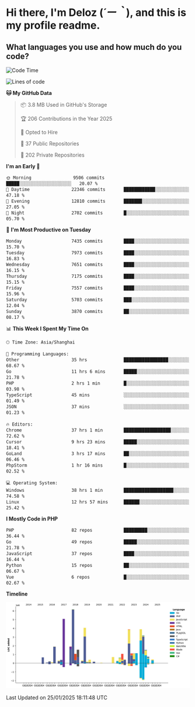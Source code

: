 # **Hi there, I'm Deloz (*´ー｀*), and this is my profile readme.**

## **What languages you use and how much do you code?**

<!--START_SECTION:waka-->
![Code Time](http://img.shields.io/badge/Code%20Time-5%2C592%20hrs%2021%20mins-blue)

![Lines of code](https://img.shields.io/badge/From%20Hello%20World%20I%27ve%20Written-44.5%20million%20lines%20of%20code-blue)

**🐱 My GitHub Data** 

> 📦 3.8 MB Used in GitHub's Storage 
 > 
> 🏆 206 Contributions in the Year 2025
 > 
> 💼 Opted to Hire
 > 
> 📜 37 Public Repositories 
 > 
> 🔑 202 Private Repositories 
 > 
**I'm an Early 🐤** 

```text
🌞 Morning                9506 commits        █████░░░░░░░░░░░░░░░░░░░░   20.07 % 
🌆 Daytime                22346 commits       ████████████░░░░░░░░░░░░░   47.18 % 
🌃 Evening                12810 commits       ███████░░░░░░░░░░░░░░░░░░   27.05 % 
🌙 Night                  2702 commits        █░░░░░░░░░░░░░░░░░░░░░░░░   05.70 % 
```
📅 **I'm Most Productive on Tuesday** 

```text
Monday                   7435 commits        ████░░░░░░░░░░░░░░░░░░░░░   15.70 % 
Tuesday                  7973 commits        ████░░░░░░░░░░░░░░░░░░░░░   16.83 % 
Wednesday                7651 commits        ████░░░░░░░░░░░░░░░░░░░░░   16.15 % 
Thursday                 7175 commits        ████░░░░░░░░░░░░░░░░░░░░░   15.15 % 
Friday                   7557 commits        ████░░░░░░░░░░░░░░░░░░░░░   15.96 % 
Saturday                 5703 commits        ███░░░░░░░░░░░░░░░░░░░░░░   12.04 % 
Sunday                   3870 commits        ██░░░░░░░░░░░░░░░░░░░░░░░   08.17 % 
```


📊 **This Week I Spent My Time On** 

```text
🕑︎ Time Zone: Asia/Shanghai

💬 Programming Languages: 
Other                    35 hrs              █████████████████░░░░░░░░   68.67 % 
Go                       11 hrs 6 mins       █████░░░░░░░░░░░░░░░░░░░░   21.78 % 
PHP                      2 hrs 1 min         █░░░░░░░░░░░░░░░░░░░░░░░░   03.98 % 
TypeScript               45 mins             ░░░░░░░░░░░░░░░░░░░░░░░░░   01.49 % 
JSON                     37 mins             ░░░░░░░░░░░░░░░░░░░░░░░░░   01.23 % 

🔥 Editors: 
Chrome                   37 hrs 1 min        ██████████████████░░░░░░░   72.62 % 
Cursor                   9 hrs 23 mins       █████░░░░░░░░░░░░░░░░░░░░   18.41 % 
GoLand                   3 hrs 17 mins       ██░░░░░░░░░░░░░░░░░░░░░░░   06.46 % 
PhpStorm                 1 hr 16 mins        █░░░░░░░░░░░░░░░░░░░░░░░░   02.52 % 

💻 Operating System: 
Windows                  38 hrs 1 min        ███████████████████░░░░░░   74.58 % 
Linux                    12 hrs 57 mins      ██████░░░░░░░░░░░░░░░░░░░   25.42 % 
```

**I Mostly Code in PHP** 

```text
PHP                      82 repos            █████████░░░░░░░░░░░░░░░░   36.44 % 
Go                       49 repos            █████░░░░░░░░░░░░░░░░░░░░   21.78 % 
JavaScript               37 repos            ████░░░░░░░░░░░░░░░░░░░░░   16.44 % 
Python                   15 repos            ██░░░░░░░░░░░░░░░░░░░░░░░   06.67 % 
Vue                      6 repos             █░░░░░░░░░░░░░░░░░░░░░░░░   02.67 % 
```



**Timeline**

![Lines of Code chart](https://raw.githubusercontent.com/deloz/deloz/main/assets/bar_graph.png)


 Last Updated on 25/01/2025 18:11:48 UTC
<!--END_SECTION:waka-->
